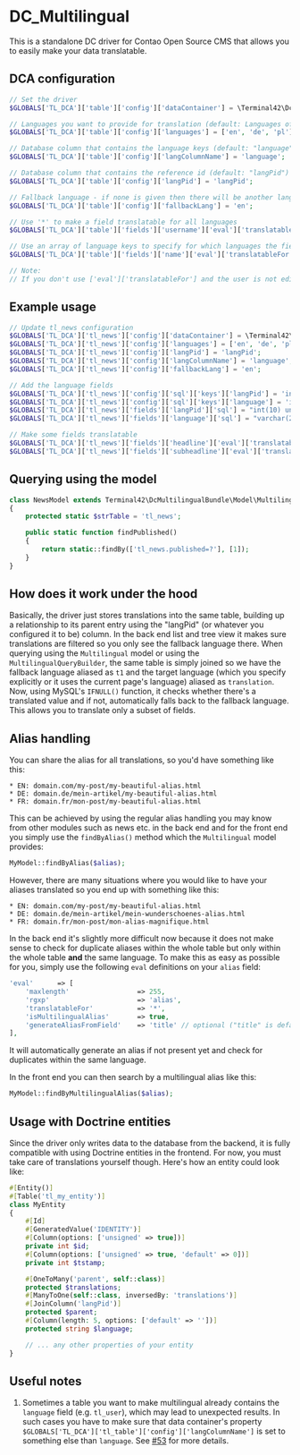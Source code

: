 DC_Multilingual
===============

This is a standalone DC driver for Contao Open Source CMS that allows you to easily make your data translatable.

## DCA configuration

```php
// Set the driver
$GLOBALS['TL_DCA']['table']['config']['dataContainer'] = \Terminal42\DcMultilingualBundle\Driver::class;

// Languages you want to provide for translation (default: Languages of all root pages)
$GLOBALS['TL_DCA']['table']['config']['languages'] = ['en', 'de', 'pl'];

// Database column that contains the language keys (default: "language")
$GLOBALS['TL_DCA']['table']['config']['langColumnName'] = 'language';

// Database column that contains the reference id (default: "langPid")
$GLOBALS['TL_DCA']['table']['config']['langPid'] = 'langPid';

// Fallback language - if none is given then there will be another language "fallback" selectable from the dropdown
$GLOBALS['TL_DCA']['table']['config']['fallbackLang'] = 'en';

// Use '*' to make a field translatable for all languages
$GLOBALS['TL_DCA']['table']['fields']['username']['eval']['translatableFor'] = '*';

// Use an array of language keys to specify for which languages the field is translatable
$GLOBALS['TL_DCA']['table']['fields']['name']['eval']['translatableFor'] = ['de'];

// Note:
// If you don't use ['eval']['translatableFor'] and the user is not editing the fallback language, then the field will be hidden for all the languages
```

## Example usage

```php
// Update tl_news configuration
$GLOBALS['TL_DCA']['tl_news']['config']['dataContainer'] = \Terminal42\DcMultilingualBundle\Driver::class;
$GLOBALS['TL_DCA']['tl_news']['config']['languages'] = ['en', 'de', 'pl'];
$GLOBALS['TL_DCA']['tl_news']['config']['langPid'] = 'langPid';
$GLOBALS['TL_DCA']['tl_news']['config']['langColumnName'] = 'language';
$GLOBALS['TL_DCA']['tl_news']['config']['fallbackLang'] = 'en';

// Add the language fields
$GLOBALS['TL_DCA']['tl_news']['config']['sql']['keys']['langPid'] = 'index';
$GLOBALS['TL_DCA']['tl_news']['config']['sql']['keys']['language'] = 'index';
$GLOBALS['TL_DCA']['tl_news']['fields']['langPid']['sql'] = "int(10) unsigned NOT NULL default '0'";
$GLOBALS['TL_DCA']['tl_news']['fields']['language']['sql'] = "varchar(2) NOT NULL default ''";

// Make some fields translatable
$GLOBALS['TL_DCA']['tl_news']['fields']['headline']['eval']['translatableFor'] = '*';
$GLOBALS['TL_DCA']['tl_news']['fields']['subheadline']['eval']['translatableFor'] = ['de'];
```

## Querying using the model

```php
class NewsModel extends Terminal42\DcMultilingualBundle\Model\Multilingual
{
    protected static $strTable = 'tl_news';

    public static function findPublished()
    {
        return static::findBy(['tl_news.published=?'], [1]);
    }
}
```

## How does it work under the hood

Basically, the driver just stores translations into the same table, building up
a relationship to its parent entry using the "langPid" (or whatever you
configured it to be) column. In the back end list and tree view it makes sure
translations are filtered so you only see the fallback language there.
When querying using the `Multilingual` model or using the
`MultilingualQueryBuilder`, the same table is simply joined so we have the
fallback language aliased as `t1` and the target language (which you specify
 explicitly or it uses the current page's language) aliased as `translation`. Now, using
 MySQL's `IFNULL()` function, it checks whether there's a translated value and
 if not, automatically falls back to the fallback language. This allows you to
 translate only a subset of fields.


## Alias handling

You can share the alias for all translations, so you'd have something like this:

    * EN: domain.com/my-post/my-beautiful-alias.html
    * DE: domain.de/mein-artikel/my-beautiful-alias.html
    * FR: domain.fr/mon-post/my-beautiful-alias.html

This can be achieved by using the regular alias handling you may know from
other modules such as news etc. in the back end and for the front end you simply
use the `findByAlias()` method which the `Multilingual` model provides:

```php
MyModel::findByAlias($alias);
```

However, there are many situations where you would like to have your aliases
translated so you end up with something like this:

    * EN: domain.com/my-post/my-beautiful-alias.html
    * DE: domain.de/mein-artikel/mein-wunderschoenes-alias.html
    * FR: domain.fr/mon-post/mon-alias-magnifique.html

In the back end it's slightly more difficult now because it does not make sense
to check for duplicate aliases within the whole table but only within the whole
table **and** the same language. To make this as easy as possible for you, simply
use the following `eval` definitions on your `alias` field:

```php
'eval'      => [
    'maxlength'                 => 255,
    'rgxp'                      => 'alias',
    'translatableFor'           => '*',
    'isMultilingualAlias'       => true,
    'generateAliasFromField'    => 'title' // optional ("title" is default)
],
```

It will automatically generate an alias if not present yet and check for
duplicates within the same language.

In the front end you can then search by a multilingual alias like this:

```php
MyModel::findByMultilingualAlias($alias);
```


## Usage with Doctrine entities

Since the driver only writes data to the database from the backend, it is fully
compatible with using Doctrine entities in the frontend. For now, you must take care
of translations yourself though. Here's how an entity could look like:

```php
#[Entity()]
#[Table('tl_my_entity')]
class MyEntity
{
    #[Id]
    #[GeneratedValue('IDENTITY')]
    #[Column(options: ['unsigned' => true])]
    private int $id;
    #[Column(options: ['unsigned' => true, 'default' => 0])]
    private int $tstamp;

    #[OneToMany('parent', self::class)]
    protected $translations;
    #[ManyToOne(self::class, inversedBy: 'translations')]
    #[JoinColumn('langPid')]
    protected $parent;
    #[Column(length: 5, options: ['default' => ''])]
    protected string $language;

    // ... any other properties of your entity
}
```


## Useful notes

1. Sometimes a table you want to make multilingual already contains the `language` field (e.g. `tl_user`),
which may lead to unexpected results. In such cases you have to make sure that data container's property
`$GLOBALS['TL_DCA']['tl_table']['config']['langColumnName']` is set to something else than `language`.
See [#53](https://github.com/terminal42/contao-DC_Multilingual/issues/53) for more details.
